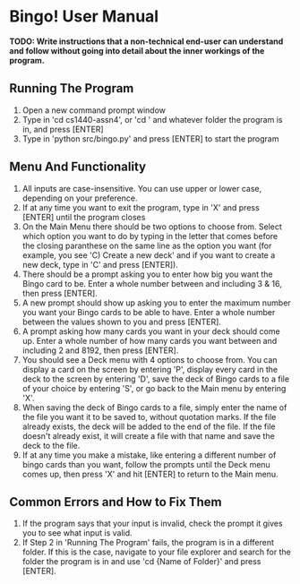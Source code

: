 # Bingo! User Manual  	         	  

**TODO: Write instructions that a non-technical end-user can understand and follow without going into detail about the inner workings of the program.**


## Running The Program
1. Open a new command prompt window
2. Type in 'cd cs1440-assn4', or 'cd ' and whatever folder the program is in, and press [ENTER]
3. Type in 'python src/bingo.py' and press [ENTER] to start the program

## Menu And Functionality
1. All inputs are case-insensitive. You can use upper or lower case, depending on your preference.
2. If at any time you want to exit the program, type in 'X' and press [ENTER] until the program closes
3. On the Main Menu there should be two options to choose from. Select which option you want to do by typing in the letter that comes before the closing paranthese on the same line as the option you want (for example, you see 'C) Create a new deck' and if you want to create a new deck, type in 'C' and press [ENTER]).
4. There should be a prompt asking you to enter how big you want the Bingo card to be. Enter a whole number between and including 3 & 16, then press [ENTER].
5. A new prompt should show up asking you to enter the maximum number you want your Bingo cards to be able to have. Enter a whole number between the values shown to you and press [ENTER].
6. A prompt asking how many cards you want in your deck should come up. Enter a whole number of how many cards you want between and including 2 and 8192, then press [ENTER].
7. You should see a Deck menu with 4 options to choose from. You can display a card on the screen by entering 'P', display every card in the deck to the screen by entering 'D', save the deck of Bingo cards to a file of your choice by entering 'S', or go back to the Main menu by entering 'X'. 
8. When saving the deck of Bingo cards to a file, simply enter the name of the file you want it to be saved to, without quotation marks. If the file already exists, the deck will be added to the end of the file. If the file doesn't already exist, it will create a file with that name and save the deck to the file.
9. If at any time you make a mistake, like entering a different number of bingo cards than you want, follow the prompts until the Deck menu comes up, then press 'X' and hit [ENTER] to return to the Main menu.

## Common Errors and How to Fix Them
1. If the program says that your input is invalid, check the prompt it gives you to see what input is valid.
2. If Step 2 in 'Running The Program' fails, the program is in a different folder. If this is the case, navigate to your file explorer and search for the folder the program is in and use 'cd {Name of Folder}' and press [ENTER].
 


